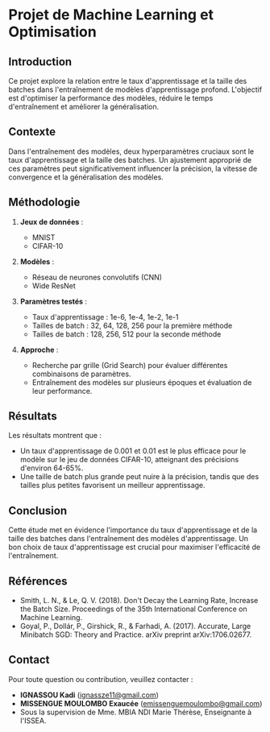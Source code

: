 # Projet de Machine Learning et Optimisation

## Introduction

Ce projet explore la relation entre le taux d'apprentissage et la taille des batches dans l'entraînement de modèles d'apprentissage profond. L'objectif est d'optimiser la performance des modèles, réduire le temps d'entraînement et améliorer la généralisation.

## Contexte

Dans l'entraînement des modèles, deux hyperparamètres cruciaux sont le taux d'apprentissage et la taille des batches. Un ajustement approprié de ces paramètres peut significativement influencer la précision, la vitesse de convergence et la généralisation des modèles.

## Méthodologie

1. **Jeux de données** : 
   - MNIST
   - CIFAR-10

2. **Modèles** :
   - Réseau de neurones convolutifs (CNN)
   - Wide ResNet

3. **Paramètres testés** :
   - Taux d'apprentissage : 1e-6, 1e-4, 1e-2, 1e-1
   - Tailles de batch : 32, 64, 128, 256 pour la première méthode
   - Tailles de batch : 128, 256, 512 pour la seconde méthode

4. **Approche** :
   - Recherche par grille (Grid Search) pour évaluer différentes combinaisons de paramètres.
   - Entraînement des modèles sur plusieurs époques et évaluation de leur performance.

## Résultats

Les résultats montrent que :
- Un taux d'apprentissage de 0.001 et 0.01 est le plus efficace pour le modèle sur le jeu de données CIFAR-10, atteignant des précisions d'environ 64-65%.
- Une taille de batch plus grande peut nuire à la précision, tandis que des tailles plus petites favorisent un meilleur apprentissage.

## Conclusion

Cette étude met en évidence l'importance du taux d'apprentissage et de la taille des batches dans l'entraînement des modèles d'apprentissage. Un bon choix de taux d'apprentissage est crucial pour maximiser l'efficacité de l'entraînement.

## Références

- Smith, L. N., & Le, Q. V. (2018). Don't Decay the Learning Rate, Increase the Batch Size. Proceedings of the 35th International Conference on Machine Learning.
- Goyal, P., Dollár, P., Girshick, R., & Farhadi, A. (2017). Accurate, Large Minibatch SGD: Theory and Practice. arXiv preprint arXiv:1706.02677.

## Contact

Pour toute question ou contribution, veuillez contacter :
- **IGNASSOU Kadi** (ignassze11@gmail.com)
- **MISSENGUE MOULOMBO Exaucée** (emissenguemoulombo@gmail.com)
- Sous la supervision de Mme. MBIA NDI Marie Thérèse, Enseignante à l'ISSEA.
